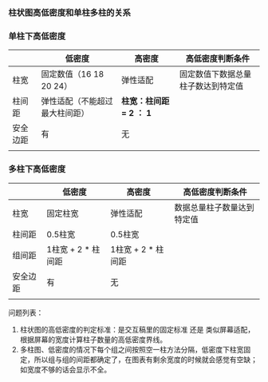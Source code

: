 ### 柱状图高低密度和单柱多柱的关系

### 单柱下高低密度

|          | 低密度                         | 高密度                    | 高低密度判断条件                   |
| -------- | ------------------------------ | ------------------------- | ---------------------------------- |
| 柱宽     | 固定数值（16 18 20 24）        | 弹性适配                  | 固定数值下数据总量柱子数达到特定值 |
| 柱间距   | 弹性适配（不能超过最大柱间距） | **柱宽：柱间距 = 2 ： 1** |                                    |
| 安全边距 | 有                             | 无                        |                                    |
|          |                                |                           |                                    |

### 多柱下高低密度

|          | 低密度             | 高密度             | 高低密度判断条件           |
| -------- | ------------------ | ------------------ | -------------------------- |
| 柱宽     | 固定柱宽           | 弹性适配           | 数据总量柱子数量达到特定值 |
| 柱间距   | 0.5柱宽            | 0.5柱宽            |                            |
| 组间距   | 1柱宽 + 2 * 柱间距 | 1柱宽 + 2 * 柱间距 |                            |
| 安全边距 | 有                 | 无                 |                            |
|          |                    |                    |                            |

问题列表：

1. 柱状图的高低密度的判定标准：是交互稿里的固定标准 还是 类似屏幕适配，根据屏幕的宽度计算柱子数量的高低密度界线。
2. 多柱图、低密度的情况下每个组之间按照空一柱方法分隔，低密度下柱宽固定，所以组与组的间距都确定了，在图表有剩余宽度的时候就会感觉有空缺；如宽度不够的话会显示不全。